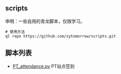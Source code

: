 ## scripts

申明：一些自用的青龙脚本，仅限学习。

``` shell
# 使用方法
ql repo https://github.com/zytomorrow/scripts.git 
```

## 脚本列表

-  [PT_attendance.py](./PT_attendance.py) PT站点签到